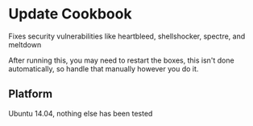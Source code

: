 # Update Cookbook

Fixes security vulnerabilities like heartbleed, shellshocker, spectre, and meltdown

After running this, you may need to restart the boxes, this isn't done automatically, so handle that manually however you do it.

## Platform

Ubuntu 14.04, nothing else has been tested

